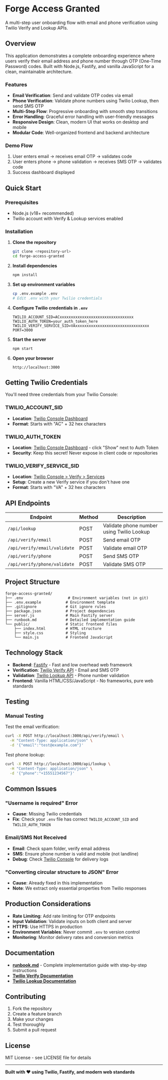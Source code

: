 # Forge Access Granted

A multi-step user onboarding flow with email and phone verification using Twilio Verify and Lookup APIs.

## Overview

This application demonstrates a complete onboarding experience where users verify their email address and phone number through OTP (One-Time Password) codes. Built with Node.js, Fastify, and vanilla JavaScript for a clean, maintainable architecture.

### Features

- **Email Verification**: Send and validate OTP codes via email
- **Phone Verification**: Validate phone numbers using Twilio Lookup, then send SMS OTP
- **Multi-Step Flow**: Progressive onboarding with smooth step transitions
- **Error Handling**: Graceful error handling with user-friendly messages
- **Responsive Design**: Clean, modern UI that works on desktop and mobile
- **Modular Code**: Well-organized frontend and backend architecture

### Demo Flow

1. User enters email → receives email OTP → validates code
2. User enters phone → phone validation → receives SMS OTP → validates code
3. Success dashboard displayed

## Quick Start

### Prerequisites

- Node.js (v18+ recommended)
- Twilio account with Verify & Lookup services enabled

### Installation

1. **Clone the repository**
   ```bash
   git clone <repository-url>
   cd forge-access-granted
   ```

2. **Install dependencies**
   ```bash
   npm install
   ```

3. **Set up environment variables**
   ```bash
   cp .env.example .env
   # Edit .env with your Twilio credentials
   ```

4. **Configure Twilio credentials in `.env`**
   ```env
   TWILIO_ACCOUNT_SID=ACxxxxxxxxxxxxxxxxxxxxxxxxxxxxxxxxx
   TWILIO_AUTH_TOKEN=your_auth_token_here
   TWILIO_VERIFY_SERVICE_SID=VAxxxxxxxxxxxxxxxxxxxxxxxxxxxxxxxxx
   PORT=3000
   ```

5. **Start the server**
   ```bash
   npm start
   ```

6. **Open your browser**
   ```
   http://localhost:3000
   ```

## Getting Twilio Credentials

You'll need three credentials from your Twilio Console:

### TWILIO_ACCOUNT_SID
- **Location**: [Twilio Console Dashboard](https://console.twilio.com/)
- **Format**: Starts with "AC" + 32 hex characters

### TWILIO_AUTH_TOKEN  
- **Location**: [Twilio Console Dashboard](https://console.twilio.com/) - click "Show" next to Auth Token
- **Security**: Keep this secret! Never expose in client code or repositories

### TWILIO_VERIFY_SERVICE_SID
- **Location**: [Twilio Console > Verify > Services](https://console.twilio.com/us1/develop/verify/services)
- **Setup**: Create a new Verify service if you don't have one
- **Format**: Starts with "VA" + 32 hex characters

## API Endpoints

| Endpoint | Method | Description |
|----------|--------|-------------|
| `/api/lookup` | POST | Validate phone number using Twilio Lookup |
| `/api/verify/email` | POST | Send email OTP |
| `/api/verify/email/validate` | POST | Validate email OTP |
| `/api/verify/phone` | POST | Send SMS OTP |
| `/api/verify/phone/validate` | POST | Validate SMS OTP |

## Project Structure

```
forge-access-granted/
├── .env                    # Environment variables (not in git)
├── .env.example           # Environment template
├── .gitignore             # Git ignore rules
├── package.json           # Project dependencies
├── server.js              # Main Fastify server
├── runbook.md             # Detailed implementation guide
└── public/                # Static frontend files
    ├── index.html         # HTML structure
    ├── style.css          # Styling
    └── main.js            # Frontend JavaScript
```

## Technology Stack

- **Backend**: [Fastify](https://www.fastify.io/) - Fast and low overhead web framework
- **Verification**: [Twilio Verify API](https://www.twilio.com/docs/verify) - Email and SMS OTP
- **Validation**: [Twilio Lookup API](https://www.twilio.com/docs/lookup) - Phone number validation
- **Frontend**: Vanilla HTML/CSS/JavaScript - No frameworks, pure web standards

## Testing

### Manual Testing

Test the email verification:
```bash
curl -X POST http://localhost:3000/api/verify/email \
  -H "Content-Type: application/json" \
  -d '{"email":"test@example.com"}'
```

Test phone lookup:
```bash
curl -X POST http://localhost:3000/api/lookup \
  -H "Content-Type: application/json" \
  -d '{"phone":"+15551234567"}'
```

## Common Issues

### "Username is required" Error
- **Cause**: Missing Twilio credentials
- **Fix**: Check your `.env` file has correct `TWILIO_ACCOUNT_SID` and `TWILIO_AUTH_TOKEN`

### Email/SMS Not Received
- **Email**: Check spam folder, verify email address
- **SMS**: Ensure phone number is valid and mobile (not landline)
- **Debug**: Check [Twilio Console](https://console.twilio.com/) for delivery logs

### "Converting circular structure to JSON" Error
- **Cause**: Already fixed in this implementation
- **Note**: We extract only essential properties from Twilio responses

## Production Considerations

- **Rate Limiting**: Add rate limiting for OTP endpoints
- **Input Validation**: Validate inputs on both client and server
- **HTTPS**: Use HTTPS in production
- **Environment Variables**: Never commit `.env` to version control
- **Monitoring**: Monitor delivery rates and conversion metrics

## Documentation

- **[runbook.md](./runbook.md)** - Complete implementation guide with step-by-step instructions
- **[Twilio Verify Documentation](https://www.twilio.com/docs/verify)**
- **[Twilio Lookup Documentation](https://www.twilio.com/docs/lookup)**

## Contributing

1. Fork the repository
2. Create a feature branch
3. Make your changes
4. Test thoroughly
5. Submit a pull request

## License

MIT License - see LICENSE file for details

---

**Built with ❤️ using Twilio, Fastify, and modern web standards**
